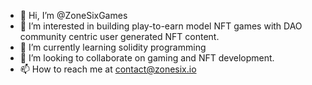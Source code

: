 - 👋 Hi, I’m @ZoneSixGames
- 👀 I’m interested in building play-to-earn model NFT games with DAO community centric user generated NFT content.
- 🌱 I’m currently learning solidity programming
- 💞️ I’m looking to collaborate on gaming and NFT development.
- 📫 How to reach me at contact@zonesix.io

